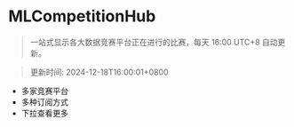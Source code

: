 # MLCompetitionHub

> 一站式显示各大数据竞赛平台正在进行的比赛，每天 16:00 UTC+8 自动更新。
  
> 更新时间: 2024-12-18T16:00:01+0800 

* 多家竞赛平台
* 多种订阅方式
* 下拉查看更多